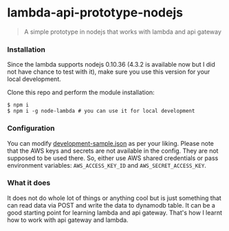 # lambda-api-prototype-nodejs

> A simple prototype in nodejs that works with lambda and api gateway

### Installation

Since the lambda supports nodejs 0.10.36 (4.3.2 is available now but I did not have chance to test with it), make sure you use this version for your local development.

Clone this repo and perform the module installation:

```shell
$ npm i
$ npm i -g node-lambda # you can use it for local development
```

### Configuration

You can modify [development-sample.json](config/development-sample.json) as per your liking. Please note that the AWS keys and secrets are not available in the config. They are not supposed to be used there. So, either use AWS shared credentials or pass environment variables: `AWS_ACCESS_KEY_ID` and `AWS_SECRET_ACCESS_KEY`.

### What it does

It does not do whole lot of things or anything cool but is just something that can read data via POST and write the data to dynamodb table. It can be a good starting point for learning lambda and api gateway. That's how I learnt how to work with api gateway and lambda.

